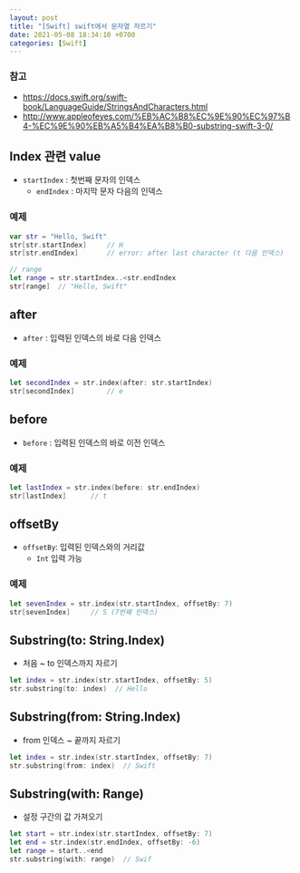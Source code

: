 ```yaml
---
layout: post
title: "[Swift] swift에서 문자열 자르기"
date: 2021-05-08 18:34:10 +0700
categories: [Swift]
---
```


### 참고

-  https://docs.swift.org/swift-book/LanguageGuide/StringsAndCharacters.html
- http://www.appleofeyes.com/%EB%AC%B8%EC%9E%90%EC%97%B4-%EC%9E%90%EB%A5%B4%EA%B8%B0-substring-swift-3-0/

## Index 관련 value

- `startIndex` : 첫번째 문자의 인덱스
  - `endIndex` : 마지막 문자 다음의 인덱스

### 예제

``` swift
var str = "Hello, Swift"
str[str.startIndex]		// H
str[str.endIndex]		// error: after last character (t 다음 인덱스)

// range 
let range = str.startIndex..<str.endIndex
str[range]	// "Hello, Swift"
```



## after

- `after` : 입력된 인덱스의 바로 다음 인덱스

### 예제

``` swift
let secondIndex = str.index(after: str.startIndex)
str[secondIndex]		// e
```



## before

- `before` : 입력된 인덱스의 바로 이전 인덱스

### 예제

``` swift
let lastIndex = str.index(before: str.endIndex)
str[lastIndex]		// t
```



## offsetBy

- `offsetBy`: 입력된 인덱스와의 거리값
  - `Int` 입력 가능

### 예제

``` swift
let sevenIndex = str.index(str.startIndex, offsetBy: 7)
str[sevenIndex]		// S (7번째 인덱스)
```



## Substring(to: String.Index)

- 처음 ~ to 인덱스까지 자르기

``` swift
let index = str.index(str.startIndex, offsetBy: 5)
str.substring(to: index)  // Hello
```



## Substring(from: String.Index)

- from 인덱스 ~ 끝까지 자르기

``` swift
let index = str.index(str.startIndex, offsetBy: 7)
str.substring(from: index)  // Swift
```



## Substring(with: Range)

- 설정 구간의 값 가져오기

``` swift
let start = str.index(str.startIndex, offsetBy: 7)
let end = str.index(str.endIndex, offsetBy: -6)
let range = start..<end
str.substring(with: range)  // Swif
```

